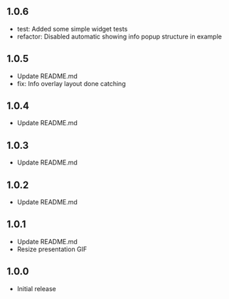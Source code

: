## 1.0.6

- test: Added some simple widget tests
- refactor: Disabled automatic showing info popup structure in example
 
## 1.0.5

- Update README.md
- fix: Info overlay layout done catching

## 1.0.4

- Update README.md

## 1.0.3

- Update README.md

## 1.0.2

- Update README.md

## 1.0.1

- Update README.md
- Resize presentation GIF

## 1.0.0

- Initial release